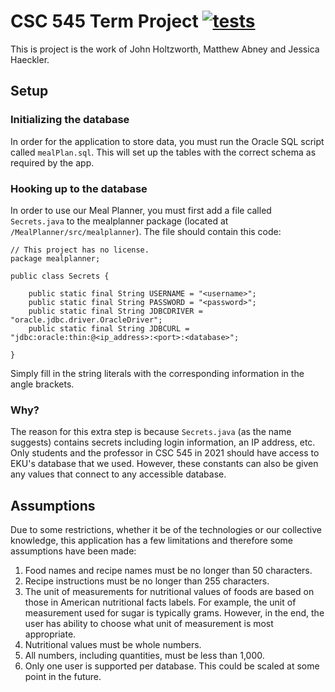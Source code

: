 # CSC 545 Term Project [![tests](https://github.com/johnwhh/CSC545TermProject/actions/workflows/main.yml/badge.svg)](https://github.com/johnwhh/CSC545TermProject/actions/workflows/main.yml)
This is project is the work of John Holtzworth, Matthew Abney and Jessica Haeckler.
## Setup
### Initializing the database
In order for the application to store data, you must run the Oracle SQL script called `mealPlan.sql`.  This will set up the tables with the correct schema as required by the app.
### Hooking up to the database
In order to use our Meal Planner, you must first add a file called `Secrets.java` to the mealplanner package (located at `/MealPlanner/src/mealplanner`). The file should contain this code:
```
// This project has no license.
package mealplanner;

public class Secrets {

    public static final String USERNAME = "<username>";
    public static final String PASSWORD = "<password>";
    public static final String JDBCDRIVER = "oracle.jdbc.driver.OracleDriver";
    public static final String JDBCURL = "jdbc:oracle:thin:@<ip_address>:<port>:<database>";

}
```
Simply fill in the string literals with the corresponding information in the angle brackets.
### Why?
The reason for this extra step is because  `Secrets.java` (as the name suggests) contains secrets including login information, an IP address, etc. Only students and the professor in CSC 545 in 2021 should have access to EKU's database that we used. However, these constants can also be given any values that connect to any accessible database.
## Assumptions
Due to some restrictions, whether it be of the technologies or our collective knowledge, this application has a few limitations and therefore some assumptions have been made:
1. Food names and recipe names must be no longer than 50 characters.
2. Recipe instructions must be no longer than 255 characters.
3. The unit of measurements for nutritional values of foods are based on those in American nutritional facts labels. For example, the unit of measurement used for sugar is typically grams. However, in the end, the user has ability to choose what unit of measurement is most appropriate.
4. Nutritional values must be whole numbers.
5. All numbers, including quantities, must be less than 1,000.
6. Only one user is supported per database. This could be scaled at some point in the future.
